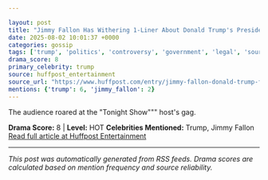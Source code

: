 ```yaml
---

layout: post
title: "Jimmy Fallon Has Withering 1-Liner About Donald Trump's Presidential Fitness Test Order"""
date: 2025-08-02 10:01:37 +0000
categories: gossip
tags: ['trump', 'politics', 'controversy', 'government', 'legal', 'source-huffpost_entertainment', 'drama-hot']
drama_score: 8
primary_celebrity: trump
source: huffpost_entertainment
source_url: "https://www.huffpost.com/entry/jimmy-fallon-donald-trump-fitness-test_n_688c8772e4b054015fa4db4f"""
mentions: {'trump': 6, 'jimmy_fallon': 2}
---
```


The audience roared at the "Tonight Show""" host's gag.

**Drama Score:** 8 | **Level:** HOT **Celebrities Mentioned:** Trump, Jimmy Fallon [Read full article at Huffpost Entertainment](https://www.huffpost.com/entry/jimmy-fallon-donald-trump-fitness-test_n_688c8772e4b054015fa4db4f)

---

*This post was automatically generated from RSS feeds. Drama scores are calculated based on mention frequency and source reliability.*